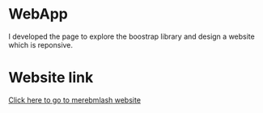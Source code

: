 # WebApp
I developed the page to explore the boostrap library and design a website which is reponsive.

# Website link

[Click here to go to merebmlash website](https://merebmlash-a6db6.firebaseapp.com)
